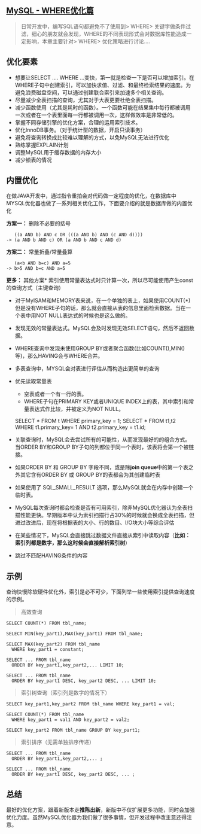 ## [MySQL - WHERE优化篇](https://segmentfault.com/a/1190000012647557)


> 日常开发中，编写SQL语句都避免不了使用到> WHERE> 关键字做条件过滤，细心的朋友就会发现，WHERE的不同表现形式会对数据库性能造成一定影响，本章主要针对> WHERE> 优化策略进行讨论....<!-- more -->

## 优化要素

* 想要让SELECT .... WHERE ...变快，第一就是检查一下是否可以增加索引。在WHERE子句中创建索引，可以加快求值、过滤、和最终检索结果的速度。为避免浪费磁盘空间，可以通过创建联合索引来加速多个相关查询。
* 尽量减少全表扫描的查询，尤其对于大表更要杜绝全表扫描。
* 减少函数使用（尤其是耗时的函数）。一个函数可能在结果集中每行都被调用一次或者在一个表里面每一行都被调用一次，这样做效率是非常低的。
* 掌握不同存储引擎的优化方案，合理的运用索引技术。
* 优化InnoDB事务。（对于统计型的数据，开启只读事务）
* 避免将查询转换成比较难以理解的方式，以免MySQL无法进行优化
* 熟练掌握EXPLAIN计划
* 调整MySQL用于缓存数据的内存大小
* 减少锁表的情况

## 内置优化

在做JAVA开发中，通过指令重拍会对代码做一定程度的优化，在数据库中MYSQL优化器也做了一系列相关优化工作，下面要介绍的就是数据库做的内置优化

**方案一：** 删除不必要的括号

       ((a AND b) AND c OR (((a AND b) AND (c AND d))))
    -> (a AND b AND c) OR (a AND b AND c AND d)

**方案二：** 常量折叠/常量叠算

       (a<b AND b=c) AND a=5
    -> b>5 AND b=c AND a=5

**更多：** 其他方案* 索引使用常量表达式时只计算一次，所以尽可能使用产生const的查询方式（主键查询）
* 对于MyISAM和MEMORY表来说，在一个单独的表上，如果使用COUNT(*)但是没有WHERE子句的话，那么就会直接从表的信息里面检索数据。当在一个表中用NOT NULL表达式的时候也是这么做的。
* 发现无效的常量表达式。MySQL会及时发现无效SELECT语句，然后不返回数据。
* WHERE查询中发现未使用GROUP BY或者聚合函数(比如COUNT(),MIN()等)，那么HAVING会与WHERE合并。
* 多表查询中，MYSQL会对表进行评估从而构造出更简单的查询
* 优先读取常量表
    * 空表或者一个有一行的表。
    * WHERE子句在PRIMARY KEY或者UNIQUE INDEX上的表，其中索引和常量表达式作比较，并被定义为NOT NULL。

    SELECT * FROM t WHERE primary_key = 1;
    SELECT * FROM t1,t2
      WHERE t1.primary_key= 1  AND t2.primary_key = t1.id;
* 关联查询时，MySQL会去尝试所有的可能性，从而发现最好的的组合方式。当ORDER BY和GROUP BY子句的列都位于同一个表时，该表将会第一个被链接。
* 如果ORDER BY 和 GROUP BY 字段不同，或是除**join queue**中的第一个表之外其它含有ORDER BY 或 GROUP BY的表都会为其创建临时表
* 如果使用了 SQL_SMALL_RESULT 选项，那么MySQL就会在内存中创建一个临时表。
* MySQL每次查询时都会检查是否有可用索引，除非MySQL优化器认为全表扫描性能更快。早期版本中认为索引扫描行占30%的时候就会换成全表扫描，但进过改进后，现在将根据表的大小、行的数目、I/O块大小等综合评估
* 在某些情况下，MySQL会直接跳过数据文件直接从索引中读取内容（**比如： 索引列都是数字，那么这时候会直接解析索引树**）
* 跳过不匹配HAVING条件的内容

## 示例

查询快慢除软硬件优化外，索引是必不可少，下面列举一些使用索引提供查询速度的示例。

> 高效查询

    SELECT COUNT(*) FROM tbl_name;
    
    SELECT MIN(key_part1),MAX(key_part1) FROM tbl_name;
    
    SELECT MAX(key_part2) FROM tbl_name
      WHERE key_part1 = constant;
    
    SELECT ... FROM tbl_name
      ORDER BY key_part1,key_part2,... LIMIT 10;
    
    SELECT ... FROM tbl_name
      ORDER BY key_part1 DESC, key_part2 DESC, ... LIMIT 10;

> 索引树查询（索引列是数字的情况下）

    SELECT key_part1,key_part2 FROM tbl_name WHERE key_part1 = val;
    
    SELECT COUNT(*) FROM tbl_name
      WHERE key_part1 = val1 AND key_part2 = val2;
    
    SELECT key_part2 FROM tbl_name GROUP BY key_part1;

> 索引排序（无需单独排序传递）

    SELECT ... FROM tbl_name
      ORDER BY key_part1,key_part2,... ;
    
    SELECT ... FROM tbl_name
      ORDER BY key_part1 DESC, key_part2 DESC, ... ;

## 总结

最好的优化方案，跟着新版本走**推陈出新**，新版中不仅扩展更多功能，同时会加强优化力度。虽然MySQL优化器为我们做了很多事情，但开发过程中改主意还得注意。

